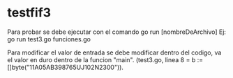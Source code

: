 # testfif3

Para probar se debe ejecutar con el comando go run [nombreDeArchivo]
Ej: go run test3.go funciones.go

Para modificar el valor de entrada se debe modificar dentro del codigo, va el valor en duro dentro de la funcion "main".
(test3.go, linea 8 = b := []byte("11A05AB398765UJ102N2300")).